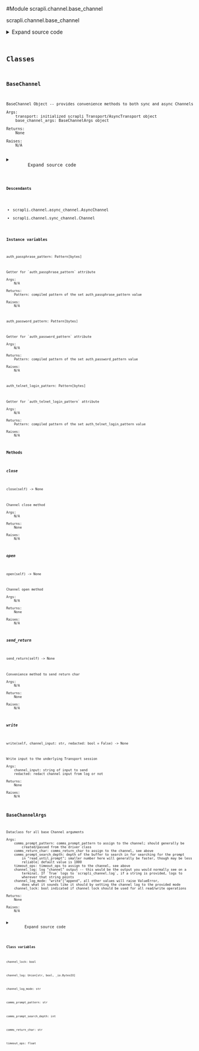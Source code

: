 <link rel="preload stylesheet" as="style" href="https://cdnjs.cloudflare.com/ajax/libs/10up-sanitize.css/11.0.1/sanitize.min.css" integrity="sha256-PK9q560IAAa6WVRRh76LtCaI8pjTJ2z11v0miyNNjrs=" crossorigin>
<link rel="preload stylesheet" as="style" href="https://cdnjs.cloudflare.com/ajax/libs/10up-sanitize.css/11.0.1/typography.min.css" integrity="sha256-7l/o7C8jubJiy74VsKTidCy1yBkRtiUGbVkYBylBqUg=" crossorigin>
<link rel="stylesheet preload" as="style" href="https://cdnjs.cloudflare.com/ajax/libs/highlight.js/10.1.1/styles/github.min.css" crossorigin>
<script defer src="https://cdnjs.cloudflare.com/ajax/libs/highlight.js/10.1.1/highlight.min.js" integrity="sha256-Uv3H6lx7dJmRfRvH8TH6kJD1TSK1aFcwgx+mdg3epi8=" crossorigin></script>
<script>window.addEventListener('DOMContentLoaded', () => hljs.initHighlighting())</script>















#Module scrapli.channel.base_channel

scrapli.channel.base_channel

<details class="source">
    <summary>
        <span>Expand source code</span>
    </summary>
    <pre>
        <code class="python">
"""scrapli.channel.base_channel"""
import re
from dataclasses import dataclass
from datetime import datetime
from functools import lru_cache
from io import SEEK_END, BytesIO
from typing import BinaryIO, List, Optional, Pattern, Tuple, Union

from scrapli.exceptions import ScrapliAuthenticationFailed, ScrapliTypeError, ScrapliValueError
from scrapli.logging import get_instance_logger
from scrapli.transport.base import AsyncTransport, Transport

ANSI_ESCAPE_PATTERN = re.compile(rb"\x1b(\[.*?[@-~]|\].*?(\x07|\x1b\\))")


@dataclass()
class BaseChannelArgs:
    """
    Dataclass for all base Channel arguments

    Args:
        comms_prompt_pattern: comms_prompt_pattern to assign to the channel; should generally be
            created/passed from the driver class
        comms_return_char: comms_return_char to assign to the channel, see above
        comms_prompt_search_depth: depth of the buffer to search in for searching for the prompt
            in "read_until_prompt"; smaller number here will generally be faster, though may be less
            reliable; default value is 1000
        timeout_ops: timeout_ops to assign to the channel, see above
        channel_log: log "channel" output -- this would be the output you would normally see on a
            terminal. If `True` logs to `scrapli_channel.log`, if a string is provided, logs to
            wherever that string points
        channel_log_mode: "write"|"append", all other values will raise ValueError,
            does what it sounds like it should by setting the channel log to the provided mode
        channel_lock: bool indicated if channel lock should be used for all read/write operations

    Returns:
        None

    Raises:
        N/A

    """

    comms_prompt_pattern: str = r"^[a-z0-9.\-@()/:]{1,32}[#>$]$"
    comms_return_char: str = "\n"
    comms_prompt_search_depth: int = 1000
    timeout_ops: float = 30.0
    channel_log: Union[str, bool, BytesIO] = False
    channel_log_mode: str = "write"
    channel_lock: bool = False

    def __post_init__(self) -> None:
        """
        Validate dataclass arguments at end of initialization

        Args:
            N/A

        Returns:
            None

        Raises:
            ScrapliValueError: if invalid channel_log_mode provided

        """
        if self.channel_log_mode.lower() not in (
            "write",
            "append",
        ):
            raise ScrapliValueError(
                f"provided channel_log_mode '{self.channel_log_mode}' is not valid, mode must be "
                f"one of: 'write', 'append'"
            )

        if self.channel_log_mode.lower() == "write":
            self.channel_log_mode = "w"
        else:
            self.channel_log_mode = "a"


class BaseChannel:
    def __init__(
        self,
        transport: Union[AsyncTransport, Transport],
        base_channel_args: BaseChannelArgs,
    ):
        """
        BaseChannel Object -- provides convenience methods to both sync and async Channels

        Args:
            transport: initialized scrapli Transport/AsyncTransport object
            base_channel_args: BaseChannelArgs object

        Returns:
            None

        Raises:
            N/A

        """
        self.transport = transport
        self._base_channel_args = base_channel_args

        self.logger = get_instance_logger(
            instance_name="scrapli.channel",
            host=self.transport._base_transport_args.host,
            port=self.transport._base_transport_args.port,
            uid=self.transport._base_transport_args.logging_uid,
        )

        self.channel_log: Optional[BinaryIO] = None

        self._auth_telnet_login_pattern = r"^(.*username:)|(.*login:)\s?$"
        self._auth_password_pattern = r"(.*@.*)?password:\s?$"
        self._auth_passphrase_pattern = r"enter passphrase for key"

    @property
    def auth_telnet_login_pattern(self) -> Pattern[bytes]:
        """
        Getter for `auth_telnet_login_pattern` attribute

        Args:
            N/A

        Returns:
            Pattern: compiled pattern of the set auth_telnet_login_pattern value

        Raises:
            N/A

        """
        return re.compile(self._auth_telnet_login_pattern.encode(), flags=re.I | re.M)

    @auth_telnet_login_pattern.setter
    def auth_telnet_login_pattern(self, value: str) -> None:
        """
        Setter for `auth_telnet_login_pattern` attribute

        Args:
            value: str value for auth_telnet_login_pattern; this value will be compiled withe re.I
                and re.M flags when the getter is called.

        Returns:
            None

        Raises:
            ScrapliTypeError: if value is not of type str

        """
        self.logger.debug(f"setting 'auth_telnet_login_pattern' value to '{value}'")

        if not isinstance(value, str):
            raise ScrapliTypeError

        self._auth_telnet_login_pattern = value

    @property
    def auth_password_pattern(self) -> Pattern[bytes]:
        """
        Getter for `auth_password_pattern` attribute

        Args:
            N/A

        Returns:
            Pattern: compiled pattern of the set auth_password_pattern value

        Raises:
            N/A

        """
        return re.compile(self._auth_password_pattern.encode(), flags=re.I | re.M)

    @auth_password_pattern.setter
    def auth_password_pattern(self, value: str) -> None:
        """
        Setter for `auth_password_pattern` attribute

        Args:
            value: str value for auth_password_pattern; this value will be compiled withe re.I
                and re.M flags when the getter is called.

        Returns:
            None

        Raises:
            ScrapliTypeError: if value is not of type str

        """
        self.logger.debug(f"setting 'auth_password_pattern' value to '{value}'")

        if not isinstance(value, str):
            raise ScrapliTypeError

        self._auth_password_pattern = value

    @property
    def auth_passphrase_pattern(self) -> Pattern[bytes]:
        """
        Getter for `auth_passphrase_pattern` attribute

        Args:
            N/A

        Returns:
            Pattern: compiled pattern of the set auth_passphrase_pattern value

        Raises:
            N/A

        """
        return re.compile(self._auth_passphrase_pattern.encode(), flags=re.I | re.M)

    @auth_passphrase_pattern.setter
    def auth_passphrase_pattern(self, value: str) -> None:
        """
        Setter for `auth_passphrase_pattern` attribute

        Args:
            value: str value for auth_passphrase_pattern; this value will be compiled withe re.I
                and re.M flags when the getter is called.

        Returns:
            None

        Raises:
            ScrapliTypeError: if value is not of type str

        """
        self.logger.debug(f"setting '_auth_passphrase_pattern' value to '{value}'")

        if not isinstance(value, str):
            raise ScrapliTypeError

        self._auth_passphrase_pattern = value

    def open(self) -> None:
        """
        Channel open method

        Args:
            N/A

        Returns:
            None

        Raises:
            N/A

        """
        if self._base_channel_args.channel_log:
            if isinstance(self._base_channel_args.channel_log, BytesIO):
                self.channel_log = self._base_channel_args.channel_log
            else:
                channel_log_destination = "scrapli_channel.log"
                if isinstance(self._base_channel_args.channel_log, str):
                    channel_log_destination = self._base_channel_args.channel_log
                self.logger.info(
                    f"channel log enabled, logging channel output to '{channel_log_destination}'"
                )
                # have to ignore type due to mypy not wanting to read the mode from formatted string
                # if you change the mode --> "wb" or "ab" it works as you would hope/expect; those
                # are the only values it can possibly be at this point though so we can safely
                # ignore here
                # note that this will *always* be binary mode, so there doesn't need to be any
                # encoding, hence ignoring that pylint message!
                self.channel_log = open(  # pylint: disable=W1514,R1732
                    channel_log_destination,
                    mode=f"{self._base_channel_args.channel_log_mode}b",  # type: ignore
                )

    def close(self) -> None:
        """
        Channel close method

        Args:
            N/A

        Returns:
            None

        Raises:
            N/A

        """
        if self.channel_log:
            self.channel_log.close()

    def _process_read_buf(self, read_buf: BytesIO) -> bytes:
        """
        Process the read buffer

        Seeks backwards up to search depth then partitions on newlines. Partition is to ensure that
        the resulting search_buf does not end up with partial lines in the output which can cause
        prompt patterns to match places they should not match!

        Args:
            read_buf: bytesio object read from the transport

        Returns:
            bytes: cleaned up search buffer

        Raises:
            N/A

        """
        read_buf.seek(-self._base_channel_args.comms_prompt_search_depth, SEEK_END)
        search_buf = read_buf.read()

        before, _, search_buf = search_buf.partition(b"\n")

        if not search_buf:
            # didn't split on anything or nothing after partition
            search_buf = before

        return search_buf

    def write(self, channel_input: str, redacted: bool = False) -> None:
        """
        Write input to the underlying Transport session

        Args:
            channel_input: string of input to send
            redacted: redact channel input from log or not

        Returns:
            None

        Raises:
            N/A

        """
        log_output = "REDACTED" if redacted else repr(channel_input)
        self.logger.debug(f"write: {log_output}")

        self.transport.write(channel_input=channel_input.encode())

    def send_return(self) -> None:
        """
        Convenience method to send return char

        Args:
            N/A

        Returns:
            None

        Raises:
            N/A

        """
        self.write(channel_input=self._base_channel_args.comms_return_char)

    @staticmethod
    def _join_and_compile(channel_outputs: Optional[List[bytes]]) -> Pattern[bytes]:
        """
        Convenience method for read_until_prompt_or_time to join channel inputs into a regex pattern

        Args:
            channel_outputs: list of bytes channel inputs to join into a regex pattern

        Returns:
            Pattern: joined regex pattern or an empty pattern (empty bytes)

        Raises:
            N/A

        """
        regex_channel_outputs = b""
        if channel_outputs:
            regex_channel_outputs = b"|".join(
                [b"(" + channel_output + b")" for channel_output in channel_outputs]
            )
        regex_channel_outputs_pattern = re.compile(pattern=regex_channel_outputs, flags=re.I | re.M)

        return regex_channel_outputs_pattern

    def _ssh_message_handler(self, output: bytes) -> None:  # noqa: C901
        """
        Parse EOF messages from _pty_authenticate and create log/stack exception message

        Args:
            output: bytes output from _pty_authenticate

        Returns:
            N/A  # noqa: DAR202

        Raises:
            ScrapliAuthenticationFailed: if any errors are read in the output

        """
        msg = ""
        if b"host key verification failed" in output.lower():
            msg = "Host key verification failed"
        elif b"operation timed out" in output.lower() or b"connection timed out" in output.lower():
            msg = "Timed out connecting to host"
        elif b"no route to host" in output.lower():
            msg = "No route to host"
        elif b"no matching key exchange" in output.lower():
            msg = "No matching key exchange found for host"
            key_exchange_pattern = re.compile(
                pattern=rb"their offer: ([a-z0-9\-,]*)", flags=re.M | re.I
            )
            offered_key_exchanges_match = re.search(pattern=key_exchange_pattern, string=output)
            if offered_key_exchanges_match:
                offered_key_exchanges = offered_key_exchanges_match.group(1).decode()
                msg += f", their offer: {offered_key_exchanges}"
        elif b"no matching cipher" in output.lower():
            msg = "No matching cipher found for host"
            ciphers_pattern = re.compile(pattern=rb"their offer: ([a-z0-9\-,]*)", flags=re.M | re.I)
            offered_ciphers_match = re.search(pattern=ciphers_pattern, string=output)
            if offered_ciphers_match:
                offered_ciphers = offered_ciphers_match.group(1).decode()
                msg += f", their offer: {offered_ciphers}"
        elif b"bad configuration" in output.lower():
            msg = "Bad SSH configuration option(s) for host"
            configuration_pattern = re.compile(
                pattern=rb"bad configuration option: ([a-z0-9\+\=,]*)", flags=re.M | re.I
            )
            configuration_issue_match = re.search(pattern=configuration_pattern, string=output)
            if configuration_issue_match:
                configuration_issues = configuration_issue_match.group(1).decode()
                msg += f", bad option(s): {configuration_issues}"
        elif b"WARNING: UNPROTECTED PRIVATE KEY FILE!" in output:
            msg = "Permissions for private key are too open, authentication failed!"
        elif b"could not resolve hostname" in output.lower():
            msg = "Could not resolve address for host"
        elif b"permission denied" in output.lower():
            msg = str(output)
        if msg:
            self.logger.critical(msg)
            raise ScrapliAuthenticationFailed(msg)

    @staticmethod
    @lru_cache()
    def _get_prompt_pattern(class_pattern: str, pattern: Optional[str] = None) -> Pattern[bytes]:
        """
        Return compiled prompt pattern

        Given a potential prompt and the Channel class' prompt, return compiled prompt pattern

        Args:
            class_pattern: comms_prompt_pattern from the class itself; must be passed so that the
                arguments are recognized in lru cache; this way if a user changes the pattern during
                normal scrapli operations the lru cache can "notice" the pattern changed!
            pattern: optional regex pattern to compile, if not provided we use the class' pattern

        Returns:
            pattern: compiled regex pattern to use to search for a prompt in output data

        Raises:
            N/A

        """
        if not pattern:
            return re.compile(class_pattern.encode(), flags=re.M | re.I)

        bytes_pattern = pattern.encode()
        if bytes_pattern.startswith(b"^") and bytes_pattern.endswith(b"$"):
            return re.compile(bytes_pattern, flags=re.M | re.I)
        return re.compile(re.escape(bytes_pattern))

    def _pre_channel_authenticate_ssh(
        self,
    ) -> Tuple[Pattern[bytes], Pattern[bytes], Pattern[bytes]]:
        """
        Handle pre ssh authentication work for parity between sync and sync versions.

        Args:
            N/A

        Returns:
            tuple: tuple of pass/passphrase/prompt patterns

        Raises:
            N/A

        """
        prompt_pattern = self._get_prompt_pattern(
            class_pattern=self._base_channel_args.comms_prompt_pattern
        )

        return self.auth_password_pattern, self.auth_passphrase_pattern, prompt_pattern

    def _pre_channel_authenticate_telnet(
        self,
    ) -> Tuple[Pattern[bytes], Pattern[bytes], Pattern[bytes], float, float]:
        """
        Handle pre telnet authentication work for parity between sync and sync versions.

        Args:
            N/A

        Returns:
            tuple: tuple of user/pass/prompt patterns, start timestamp and return interval

        Raises:
            N/A

        """
        prompt_pattern = self._get_prompt_pattern(
            class_pattern=self._base_channel_args.comms_prompt_pattern
        )

        # capture the start time of the authentication event; we also set a "return_interval" which
        # is 1/10 the timout_ops value, we will send a return character at roughly this interval if
        # there is no output on the channel. we do this because sometimes telnet needs a kick to get
        # it to prompt for auth -- particularity when connecting to terminal server/console port
        auth_start_time = datetime.now().timestamp()
        return_interval = self._base_channel_args.timeout_ops / 10

        return (
            self.auth_telnet_login_pattern,
            self.auth_password_pattern,
            prompt_pattern,
            auth_start_time,
            return_interval,
        )

    def _process_output(self, buf: bytes, strip_prompt: bool) -> bytes:
        """
        Process output received form the device

        Remove inputs and prompts if desired

        Args:
            buf: bytes output from the device
            strip_prompt: True/False strip the prompt from the device output

        Returns:
            bytes: cleaned up byte string

        Raises:
            N/A

        """
        buf = b"\n".join([line.rstrip() for line in buf.splitlines()])

        if strip_prompt:
            prompt_pattern = self._get_prompt_pattern(
                class_pattern=self._base_channel_args.comms_prompt_pattern
            )
            buf = re.sub(pattern=prompt_pattern, repl=b"", string=buf)

        buf = buf.lstrip(self._base_channel_args.comms_return_char.encode()).rstrip()
        return buf

    @staticmethod
    def _strip_ansi(buf: bytes) -> bytes:
        """
        Strip ansi characters from output

        Args:
            buf: bytes from previous reads if needed

        Returns:
            bytes: bytes output read from channel with ansi characters removed

        Raises:
            N/A

        """
        buf = re.sub(pattern=ANSI_ESCAPE_PATTERN, repl=b"", string=buf)
        return buf

    @staticmethod
    def _pre_send_input(channel_input: str) -> None:
        """
        Handle pre "send_input" tasks for consistency between sync/async versions

        Args:
            channel_input: string input to send to channel

        Returns:
            bytes: current channel buffer

        Raises:
            ScrapliTypeError: if input is anything but a string

        """
        if not isinstance(channel_input, str):
            raise ScrapliTypeError(
                f"`send_input` expects a single string, got {type(channel_input)}."
            )

    @staticmethod
    def _pre_send_inputs_interact(interact_events: List[Tuple[str, str, Optional[bool]]]) -> None:
        """
        Handle pre "send_inputs_interact" tasks for consistency between sync/async versions

        Args:
            interact_events: interact events passed to `send_inputs_interact`

        Returns:
            None

        Raises:
            ScrapliTypeError: if input is anything but a string

        """
        if not isinstance(interact_events, list):
            raise ScrapliTypeError(f"`interact_events` expects a List, got {type(interact_events)}")
        </code>
    </pre>
</details>




## Classes

### BaseChannel


```text
BaseChannel Object -- provides convenience methods to both sync and async Channels

Args:
    transport: initialized scrapli Transport/AsyncTransport object
    base_channel_args: BaseChannelArgs object

Returns:
    None

Raises:
    N/A
```

<details class="source">
    <summary>
        <span>Expand source code</span>
    </summary>
    <pre>
        <code class="python">
class BaseChannel:
    def __init__(
        self,
        transport: Union[AsyncTransport, Transport],
        base_channel_args: BaseChannelArgs,
    ):
        """
        BaseChannel Object -- provides convenience methods to both sync and async Channels

        Args:
            transport: initialized scrapli Transport/AsyncTransport object
            base_channel_args: BaseChannelArgs object

        Returns:
            None

        Raises:
            N/A

        """
        self.transport = transport
        self._base_channel_args = base_channel_args

        self.logger = get_instance_logger(
            instance_name="scrapli.channel",
            host=self.transport._base_transport_args.host,
            port=self.transport._base_transport_args.port,
            uid=self.transport._base_transport_args.logging_uid,
        )

        self.channel_log: Optional[BinaryIO] = None

        self._auth_telnet_login_pattern = r"^(.*username:)|(.*login:)\s?$"
        self._auth_password_pattern = r"(.*@.*)?password:\s?$"
        self._auth_passphrase_pattern = r"enter passphrase for key"

    @property
    def auth_telnet_login_pattern(self) -> Pattern[bytes]:
        """
        Getter for `auth_telnet_login_pattern` attribute

        Args:
            N/A

        Returns:
            Pattern: compiled pattern of the set auth_telnet_login_pattern value

        Raises:
            N/A

        """
        return re.compile(self._auth_telnet_login_pattern.encode(), flags=re.I | re.M)

    @auth_telnet_login_pattern.setter
    def auth_telnet_login_pattern(self, value: str) -> None:
        """
        Setter for `auth_telnet_login_pattern` attribute

        Args:
            value: str value for auth_telnet_login_pattern; this value will be compiled withe re.I
                and re.M flags when the getter is called.

        Returns:
            None

        Raises:
            ScrapliTypeError: if value is not of type str

        """
        self.logger.debug(f"setting 'auth_telnet_login_pattern' value to '{value}'")

        if not isinstance(value, str):
            raise ScrapliTypeError

        self._auth_telnet_login_pattern = value

    @property
    def auth_password_pattern(self) -> Pattern[bytes]:
        """
        Getter for `auth_password_pattern` attribute

        Args:
            N/A

        Returns:
            Pattern: compiled pattern of the set auth_password_pattern value

        Raises:
            N/A

        """
        return re.compile(self._auth_password_pattern.encode(), flags=re.I | re.M)

    @auth_password_pattern.setter
    def auth_password_pattern(self, value: str) -> None:
        """
        Setter for `auth_password_pattern` attribute

        Args:
            value: str value for auth_password_pattern; this value will be compiled withe re.I
                and re.M flags when the getter is called.

        Returns:
            None

        Raises:
            ScrapliTypeError: if value is not of type str

        """
        self.logger.debug(f"setting 'auth_password_pattern' value to '{value}'")

        if not isinstance(value, str):
            raise ScrapliTypeError

        self._auth_password_pattern = value

    @property
    def auth_passphrase_pattern(self) -> Pattern[bytes]:
        """
        Getter for `auth_passphrase_pattern` attribute

        Args:
            N/A

        Returns:
            Pattern: compiled pattern of the set auth_passphrase_pattern value

        Raises:
            N/A

        """
        return re.compile(self._auth_passphrase_pattern.encode(), flags=re.I | re.M)

    @auth_passphrase_pattern.setter
    def auth_passphrase_pattern(self, value: str) -> None:
        """
        Setter for `auth_passphrase_pattern` attribute

        Args:
            value: str value for auth_passphrase_pattern; this value will be compiled withe re.I
                and re.M flags when the getter is called.

        Returns:
            None

        Raises:
            ScrapliTypeError: if value is not of type str

        """
        self.logger.debug(f"setting '_auth_passphrase_pattern' value to '{value}'")

        if not isinstance(value, str):
            raise ScrapliTypeError

        self._auth_passphrase_pattern = value

    def open(self) -> None:
        """
        Channel open method

        Args:
            N/A

        Returns:
            None

        Raises:
            N/A

        """
        if self._base_channel_args.channel_log:
            if isinstance(self._base_channel_args.channel_log, BytesIO):
                self.channel_log = self._base_channel_args.channel_log
            else:
                channel_log_destination = "scrapli_channel.log"
                if isinstance(self._base_channel_args.channel_log, str):
                    channel_log_destination = self._base_channel_args.channel_log
                self.logger.info(
                    f"channel log enabled, logging channel output to '{channel_log_destination}'"
                )
                # have to ignore type due to mypy not wanting to read the mode from formatted string
                # if you change the mode --> "wb" or "ab" it works as you would hope/expect; those
                # are the only values it can possibly be at this point though so we can safely
                # ignore here
                # note that this will *always* be binary mode, so there doesn't need to be any
                # encoding, hence ignoring that pylint message!
                self.channel_log = open(  # pylint: disable=W1514,R1732
                    channel_log_destination,
                    mode=f"{self._base_channel_args.channel_log_mode}b",  # type: ignore
                )

    def close(self) -> None:
        """
        Channel close method

        Args:
            N/A

        Returns:
            None

        Raises:
            N/A

        """
        if self.channel_log:
            self.channel_log.close()

    def _process_read_buf(self, read_buf: BytesIO) -> bytes:
        """
        Process the read buffer

        Seeks backwards up to search depth then partitions on newlines. Partition is to ensure that
        the resulting search_buf does not end up with partial lines in the output which can cause
        prompt patterns to match places they should not match!

        Args:
            read_buf: bytesio object read from the transport

        Returns:
            bytes: cleaned up search buffer

        Raises:
            N/A

        """
        read_buf.seek(-self._base_channel_args.comms_prompt_search_depth, SEEK_END)
        search_buf = read_buf.read()

        before, _, search_buf = search_buf.partition(b"\n")

        if not search_buf:
            # didn't split on anything or nothing after partition
            search_buf = before

        return search_buf

    def write(self, channel_input: str, redacted: bool = False) -> None:
        """
        Write input to the underlying Transport session

        Args:
            channel_input: string of input to send
            redacted: redact channel input from log or not

        Returns:
            None

        Raises:
            N/A

        """
        log_output = "REDACTED" if redacted else repr(channel_input)
        self.logger.debug(f"write: {log_output}")

        self.transport.write(channel_input=channel_input.encode())

    def send_return(self) -> None:
        """
        Convenience method to send return char

        Args:
            N/A

        Returns:
            None

        Raises:
            N/A

        """
        self.write(channel_input=self._base_channel_args.comms_return_char)

    @staticmethod
    def _join_and_compile(channel_outputs: Optional[List[bytes]]) -> Pattern[bytes]:
        """
        Convenience method for read_until_prompt_or_time to join channel inputs into a regex pattern

        Args:
            channel_outputs: list of bytes channel inputs to join into a regex pattern

        Returns:
            Pattern: joined regex pattern or an empty pattern (empty bytes)

        Raises:
            N/A

        """
        regex_channel_outputs = b""
        if channel_outputs:
            regex_channel_outputs = b"|".join(
                [b"(" + channel_output + b")" for channel_output in channel_outputs]
            )
        regex_channel_outputs_pattern = re.compile(pattern=regex_channel_outputs, flags=re.I | re.M)

        return regex_channel_outputs_pattern

    def _ssh_message_handler(self, output: bytes) -> None:  # noqa: C901
        """
        Parse EOF messages from _pty_authenticate and create log/stack exception message

        Args:
            output: bytes output from _pty_authenticate

        Returns:
            N/A  # noqa: DAR202

        Raises:
            ScrapliAuthenticationFailed: if any errors are read in the output

        """
        msg = ""
        if b"host key verification failed" in output.lower():
            msg = "Host key verification failed"
        elif b"operation timed out" in output.lower() or b"connection timed out" in output.lower():
            msg = "Timed out connecting to host"
        elif b"no route to host" in output.lower():
            msg = "No route to host"
        elif b"no matching key exchange" in output.lower():
            msg = "No matching key exchange found for host"
            key_exchange_pattern = re.compile(
                pattern=rb"their offer: ([a-z0-9\-,]*)", flags=re.M | re.I
            )
            offered_key_exchanges_match = re.search(pattern=key_exchange_pattern, string=output)
            if offered_key_exchanges_match:
                offered_key_exchanges = offered_key_exchanges_match.group(1).decode()
                msg += f", their offer: {offered_key_exchanges}"
        elif b"no matching cipher" in output.lower():
            msg = "No matching cipher found for host"
            ciphers_pattern = re.compile(pattern=rb"their offer: ([a-z0-9\-,]*)", flags=re.M | re.I)
            offered_ciphers_match = re.search(pattern=ciphers_pattern, string=output)
            if offered_ciphers_match:
                offered_ciphers = offered_ciphers_match.group(1).decode()
                msg += f", their offer: {offered_ciphers}"
        elif b"bad configuration" in output.lower():
            msg = "Bad SSH configuration option(s) for host"
            configuration_pattern = re.compile(
                pattern=rb"bad configuration option: ([a-z0-9\+\=,]*)", flags=re.M | re.I
            )
            configuration_issue_match = re.search(pattern=configuration_pattern, string=output)
            if configuration_issue_match:
                configuration_issues = configuration_issue_match.group(1).decode()
                msg += f", bad option(s): {configuration_issues}"
        elif b"WARNING: UNPROTECTED PRIVATE KEY FILE!" in output:
            msg = "Permissions for private key are too open, authentication failed!"
        elif b"could not resolve hostname" in output.lower():
            msg = "Could not resolve address for host"
        elif b"permission denied" in output.lower():
            msg = str(output)
        if msg:
            self.logger.critical(msg)
            raise ScrapliAuthenticationFailed(msg)

    @staticmethod
    @lru_cache()
    def _get_prompt_pattern(class_pattern: str, pattern: Optional[str] = None) -> Pattern[bytes]:
        """
        Return compiled prompt pattern

        Given a potential prompt and the Channel class' prompt, return compiled prompt pattern

        Args:
            class_pattern: comms_prompt_pattern from the class itself; must be passed so that the
                arguments are recognized in lru cache; this way if a user changes the pattern during
                normal scrapli operations the lru cache can "notice" the pattern changed!
            pattern: optional regex pattern to compile, if not provided we use the class' pattern

        Returns:
            pattern: compiled regex pattern to use to search for a prompt in output data

        Raises:
            N/A

        """
        if not pattern:
            return re.compile(class_pattern.encode(), flags=re.M | re.I)

        bytes_pattern = pattern.encode()
        if bytes_pattern.startswith(b"^") and bytes_pattern.endswith(b"$"):
            return re.compile(bytes_pattern, flags=re.M | re.I)
        return re.compile(re.escape(bytes_pattern))

    def _pre_channel_authenticate_ssh(
        self,
    ) -> Tuple[Pattern[bytes], Pattern[bytes], Pattern[bytes]]:
        """
        Handle pre ssh authentication work for parity between sync and sync versions.

        Args:
            N/A

        Returns:
            tuple: tuple of pass/passphrase/prompt patterns

        Raises:
            N/A

        """
        prompt_pattern = self._get_prompt_pattern(
            class_pattern=self._base_channel_args.comms_prompt_pattern
        )

        return self.auth_password_pattern, self.auth_passphrase_pattern, prompt_pattern

    def _pre_channel_authenticate_telnet(
        self,
    ) -> Tuple[Pattern[bytes], Pattern[bytes], Pattern[bytes], float, float]:
        """
        Handle pre telnet authentication work for parity between sync and sync versions.

        Args:
            N/A

        Returns:
            tuple: tuple of user/pass/prompt patterns, start timestamp and return interval

        Raises:
            N/A

        """
        prompt_pattern = self._get_prompt_pattern(
            class_pattern=self._base_channel_args.comms_prompt_pattern
        )

        # capture the start time of the authentication event; we also set a "return_interval" which
        # is 1/10 the timout_ops value, we will send a return character at roughly this interval if
        # there is no output on the channel. we do this because sometimes telnet needs a kick to get
        # it to prompt for auth -- particularity when connecting to terminal server/console port
        auth_start_time = datetime.now().timestamp()
        return_interval = self._base_channel_args.timeout_ops / 10

        return (
            self.auth_telnet_login_pattern,
            self.auth_password_pattern,
            prompt_pattern,
            auth_start_time,
            return_interval,
        )

    def _process_output(self, buf: bytes, strip_prompt: bool) -> bytes:
        """
        Process output received form the device

        Remove inputs and prompts if desired

        Args:
            buf: bytes output from the device
            strip_prompt: True/False strip the prompt from the device output

        Returns:
            bytes: cleaned up byte string

        Raises:
            N/A

        """
        buf = b"\n".join([line.rstrip() for line in buf.splitlines()])

        if strip_prompt:
            prompt_pattern = self._get_prompt_pattern(
                class_pattern=self._base_channel_args.comms_prompt_pattern
            )
            buf = re.sub(pattern=prompt_pattern, repl=b"", string=buf)

        buf = buf.lstrip(self._base_channel_args.comms_return_char.encode()).rstrip()
        return buf

    @staticmethod
    def _strip_ansi(buf: bytes) -> bytes:
        """
        Strip ansi characters from output

        Args:
            buf: bytes from previous reads if needed

        Returns:
            bytes: bytes output read from channel with ansi characters removed

        Raises:
            N/A

        """
        buf = re.sub(pattern=ANSI_ESCAPE_PATTERN, repl=b"", string=buf)
        return buf

    @staticmethod
    def _pre_send_input(channel_input: str) -> None:
        """
        Handle pre "send_input" tasks for consistency between sync/async versions

        Args:
            channel_input: string input to send to channel

        Returns:
            bytes: current channel buffer

        Raises:
            ScrapliTypeError: if input is anything but a string

        """
        if not isinstance(channel_input, str):
            raise ScrapliTypeError(
                f"`send_input` expects a single string, got {type(channel_input)}."
            )

    @staticmethod
    def _pre_send_inputs_interact(interact_events: List[Tuple[str, str, Optional[bool]]]) -> None:
        """
        Handle pre "send_inputs_interact" tasks for consistency between sync/async versions

        Args:
            interact_events: interact events passed to `send_inputs_interact`

        Returns:
            None

        Raises:
            ScrapliTypeError: if input is anything but a string

        """
        if not isinstance(interact_events, list):
            raise ScrapliTypeError(f"`interact_events` expects a List, got {type(interact_events)}")
        </code>
    </pre>
</details>


#### Descendants
- scrapli.channel.async_channel.AsyncChannel
- scrapli.channel.sync_channel.Channel
#### Instance variables

    
`auth_passphrase_pattern: Pattern[bytes]`

```text
Getter for `auth_passphrase_pattern` attribute

Args:
    N/A

Returns:
    Pattern: compiled pattern of the set auth_passphrase_pattern value

Raises:
    N/A
```



    
`auth_password_pattern: Pattern[bytes]`

```text
Getter for `auth_password_pattern` attribute

Args:
    N/A

Returns:
    Pattern: compiled pattern of the set auth_password_pattern value

Raises:
    N/A
```



    
`auth_telnet_login_pattern: Pattern[bytes]`

```text
Getter for `auth_telnet_login_pattern` attribute

Args:
    N/A

Returns:
    Pattern: compiled pattern of the set auth_telnet_login_pattern value

Raises:
    N/A
```


#### Methods

    

##### close
`close(self) ‑> None`

```text
Channel close method

Args:
    N/A

Returns:
    None

Raises:
    N/A
```



    

##### open
`open(self) ‑> None`

```text
Channel open method

Args:
    N/A

Returns:
    None

Raises:
    N/A
```



    

##### send_return
`send_return(self) ‑> None`

```text
Convenience method to send return char

Args:
    N/A

Returns:
    None

Raises:
    N/A
```



    

##### write
`write(self, channel_input: str, redacted: bool = False) ‑> None`

```text
Write input to the underlying Transport session

Args:
    channel_input: string of input to send
    redacted: redact channel input from log or not

Returns:
    None

Raises:
    N/A
```





### BaseChannelArgs


```text
Dataclass for all base Channel arguments

Args:
    comms_prompt_pattern: comms_prompt_pattern to assign to the channel; should generally be
        created/passed from the driver class
    comms_return_char: comms_return_char to assign to the channel, see above
    comms_prompt_search_depth: depth of the buffer to search in for searching for the prompt
        in "read_until_prompt"; smaller number here will generally be faster, though may be less
        reliable; default value is 1000
    timeout_ops: timeout_ops to assign to the channel, see above
    channel_log: log "channel" output -- this would be the output you would normally see on a
        terminal. If `True` logs to `scrapli_channel.log`, if a string is provided, logs to
        wherever that string points
    channel_log_mode: "write"|"append", all other values will raise ValueError,
        does what it sounds like it should by setting the channel log to the provided mode
    channel_lock: bool indicated if channel lock should be used for all read/write operations

Returns:
    None

Raises:
    N/A
```

<details class="source">
    <summary>
        <span>Expand source code</span>
    </summary>
    <pre>
        <code class="python">
@dataclass()
class BaseChannelArgs:
    """
    Dataclass for all base Channel arguments

    Args:
        comms_prompt_pattern: comms_prompt_pattern to assign to the channel; should generally be
            created/passed from the driver class
        comms_return_char: comms_return_char to assign to the channel, see above
        comms_prompt_search_depth: depth of the buffer to search in for searching for the prompt
            in "read_until_prompt"; smaller number here will generally be faster, though may be less
            reliable; default value is 1000
        timeout_ops: timeout_ops to assign to the channel, see above
        channel_log: log "channel" output -- this would be the output you would normally see on a
            terminal. If `True` logs to `scrapli_channel.log`, if a string is provided, logs to
            wherever that string points
        channel_log_mode: "write"|"append", all other values will raise ValueError,
            does what it sounds like it should by setting the channel log to the provided mode
        channel_lock: bool indicated if channel lock should be used for all read/write operations

    Returns:
        None

    Raises:
        N/A

    """

    comms_prompt_pattern: str = r"^[a-z0-9.\-@()/:]{1,32}[#>$]$"
    comms_return_char: str = "\n"
    comms_prompt_search_depth: int = 1000
    timeout_ops: float = 30.0
    channel_log: Union[str, bool, BytesIO] = False
    channel_log_mode: str = "write"
    channel_lock: bool = False

    def __post_init__(self) -> None:
        """
        Validate dataclass arguments at end of initialization

        Args:
            N/A

        Returns:
            None

        Raises:
            ScrapliValueError: if invalid channel_log_mode provided

        """
        if self.channel_log_mode.lower() not in (
            "write",
            "append",
        ):
            raise ScrapliValueError(
                f"provided channel_log_mode '{self.channel_log_mode}' is not valid, mode must be "
                f"one of: 'write', 'append'"
            )

        if self.channel_log_mode.lower() == "write":
            self.channel_log_mode = "w"
        else:
            self.channel_log_mode = "a"
        </code>
    </pre>
</details>


#### Class variables

    
`channel_lock: bool`




    
`channel_log: Union[str, bool, _io.BytesIO]`




    
`channel_log_mode: str`




    
`comms_prompt_pattern: str`




    
`comms_prompt_search_depth: int`




    
`comms_return_char: str`




    
`timeout_ops: float`